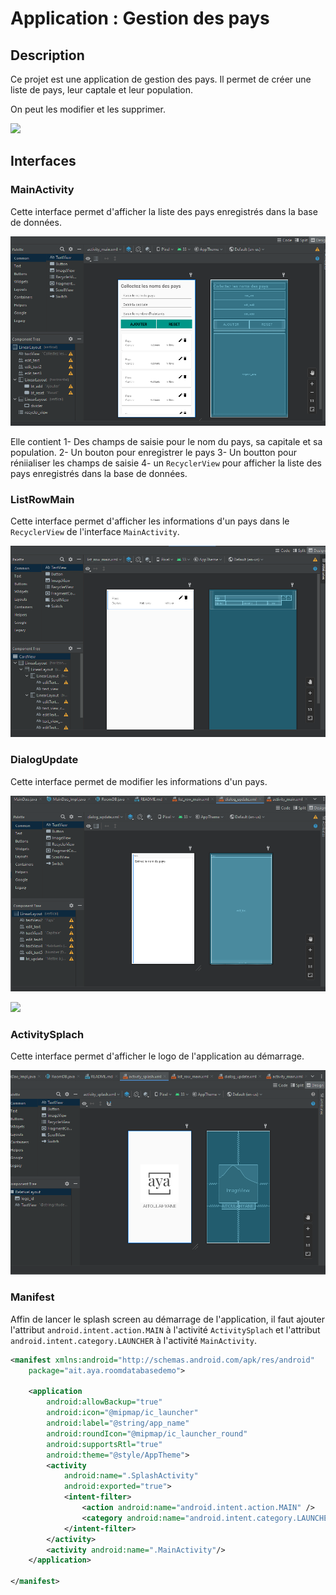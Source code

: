 # Application : Gestion des pays

## Description
Ce projet est une application de gestion des pays. 
Il permet de créer une liste de pays, leur captale et leur population.

On peut les modifier et les supprimer.

![](../../Screenshot_2023-05-26-12-00-57-460_ait.aya.roomdatabasedemo.png)

## Interfaces

### MainActivity
Cette interface permet d'afficher la liste des pays enregistrés dans la base de données.

![img.png](img.png)

Elle contient 
1- Des champs de saisie pour le nom du pays, sa capitale et sa population.
2- Un bouton pour enregistrer le pays
3- Un boutton pour réniialiser les champs de saisie
4- un `RecyclerView` pour afficher la liste des pays enregistrés dans la base de données.

### ListRowMain
Cette interface permet d'afficher les informations d'un pays dans le `RecyclerView` de l'interface `MainActivity`.

![img_1.png](img_1.png)

### DialogUpdate
Cette interface permet de modifier les informations d'un pays.

![img_2.png](img_2.png)

![](../../Screenshot_2023-05-26-11-53-30-714_ait.aya.roomdatabasedemo2.jpg)

### ActivitySplach
Cette interface permet d'afficher le logo de l'application au démarrage.

![img_3.png](img_3.png)


### Manifest
Affin de lancer le splash screen au démarrage de l'application, il faut ajouter l'attribut `android.intent.action.MAIN` à l'activité `ActivitySplach` et l'attribut `android.intent.category.LAUNCHER` à l'activité `MainActivity`.

```xml
<manifest xmlns:android="http://schemas.android.com/apk/res/android"
    package="ait.aya.roomdatabasedemo">

    <application
        android:allowBackup="true"
        android:icon="@mipmap/ic_launcher"
        android:label="@string/app_name"
        android:roundIcon="@mipmap/ic_launcher_round"
        android:supportsRtl="true"
        android:theme="@style/AppTheme">
        <activity
            android:name=".SplashActivity"
            android:exported="true">
            <intent-filter>
                <action android:name="android.intent.action.MAIN" />
                <category android:name="android.intent.category.LAUNCHER" />
            </intent-filter>
        </activity>
        <activity android:name=".MainActivity"/>
    </application>

</manifest>
```

